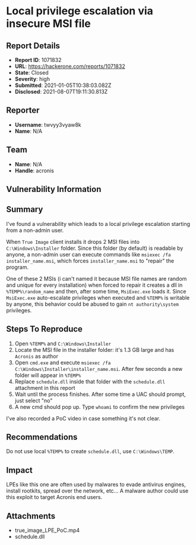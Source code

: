 # Local privilege escalation via insecure MSI file

## Report Details
- **Report ID**: 1071832
- **URL**: https://hackerone.com/reports/1071832
- **State**: Closed
- **Severity**: high
- **Submitted**: 2021-01-05T10:38:03.082Z
- **Disclosed**: 2021-08-07T19:11:30.813Z

## Reporter
- **Username**: twvyy3vyaw8k
- **Name**: N/A

## Team
- **Name**: N/A
- **Handle**: acronis

## Vulnerability Information
## Summary
I've found a vulnerability which leads to a local privilege escalation starting from a non-admin user.

When `True Image` client installs it drops 2 MSI files into `C:\Windows\Installer` folder.
Since this folder (by default) is readable by anyone, a non-admin user can execute commands like `msiexec /fa installer_name.msi`, which forces `installer_name.msi` to "repair" the program.

One of these 2 MSIs (i can't named it because MSI file names are random and unique for every installation) when forced to repair it creates a dll in `%TEMP%\random_name` and then, after some time, `MsiExec.exe` loads it. Since `MsiExec.exe` auto-escalate privileges when executed and `%TEMP%` is writable by anyone, this behavior could be abused to gain `nt authority\system` privileges.

## Steps To Reproduce
  1.  Open `%TEMP%` and `C:\Windows\Installer`
  2.  Locate the MSI file in the installer folder: it's 1.3 GB large and has `Acronis` as author 
  3.  Open `cmd.exe` and execute `msiexec /fa C:\Windows\Installer\installer_name.msi`.  After few seconds a new folder will appear in `%TEMP%`
  4.  Replace `schedule.dll` inside that folder with the `schedule.dll` attachment  in this report
  5.  Wait until the process finishes. After some time a UAC should prompt, just select "no"
  6.  A new cmd should pop up. Type `whoami` to confirm the new privileges


I've also recorded a PoC video in case something it's not clear.

## Recommendations
Do not use local `%TEMP%` to create `schedule.dll`, use `C:\Windows\TEMP`.

## Impact

LPEs like this one are often used by malwares to evade antivirus engines, install rootkits, spread over the network, etc...
A malware author could use this exploit to target Acronis end users.

## Attachments
- true_image_LPE_PoC.mp4
- schedule.dll
